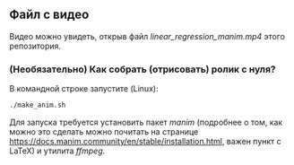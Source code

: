 
## Файл с видео

Видео можно увидеть, открыв файл *linear_regression_manim.mp4* этого репозитория.

### (Необязательно) Как собрать (отрисовать) ролик с нуля?

В командной строке запустите (Linux):

```sh
./make_anim.sh
```

Для запуска требуется установить пакет *manim* (подробнее о том, как можно это сделать можно почитать на странице <https://docs.manim.community/en/stable/installation.html>, важен пункт с LaTeX) и утилита *ffmpeg*.